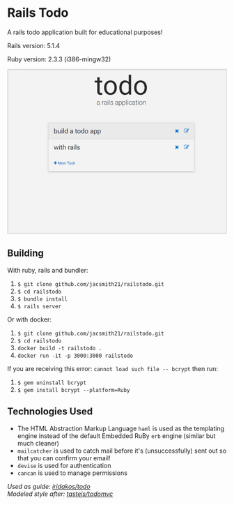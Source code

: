 # Rails Todo
A rails todo application built for educational purposes!

Rails version: 5.1.4

Ruby version: 2.3.3 (i386-mingw32)


<img src="https://github.com/jacsmith21/railstodo/blob/master/screenshot.PNG" alt="Drawing" width="600"/>

## Building
With ruby, rails and bundler:
1. `$ git clone github.com/jacsmith21/railstodo.git`
2. `$ cd railstodo`
3. `$ bundle install`
4. `$ rails server`

Or with docker:
1. `$ git clone github.com/jacsmith21/railstodo.git`
2. `$ cd railstodo`
3. `docker build -t railstodo .`
4. `docker run -it -p 3000:3000 railstodo`

If you are receiving this error: `cannot load such file -- bcrypt` then run:
1. `$ gem uninstall bcrypt`
2. `$ gem install bcrypt --platform=Ruby`

## Technologies Used
* The HTML Abstraction Markup Language `haml` is used as the templating engine instead of the default Embedded RuBy `erb` engine (similar but much cleaner)
* `mailcatcher` is used to catch mail before it's (unsuccessfully) sent out so that you can confirm your email!
* `devise` is used for authentication
* `cancan` is used to manage permissions

*Used as guide: [iridakos/todo](https://github.com/iridakos/todo)*  
*Modeled style after: [tastejs/todomvc](https://github.com/tastejs/todomvc)*

